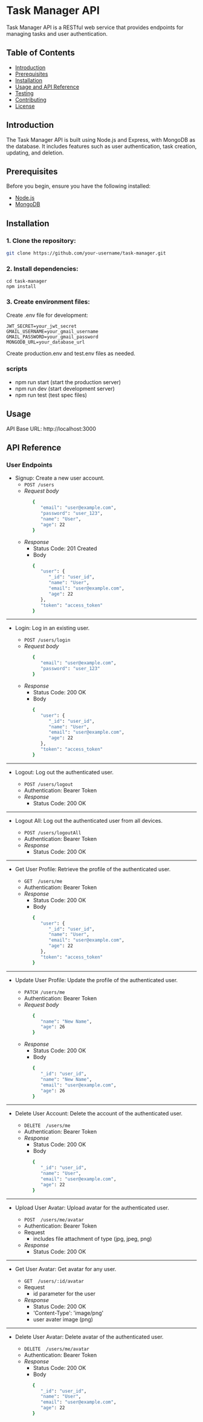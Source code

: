 # Task Manager API

Task Manager API is a RESTful web service that provides endpoints for managing tasks and user authentication.

## Table of Contents
- [Introduction](#introduction)
- [Prerequisites](#prerequisites)
- [Installation](#installation)
- [Usage and API Reference](#usage)
- [Testing](#testing)
- [Contributing](#contributing)
- [License](#license)

## Introduction

The Task Manager API is built using Node.js and Express, with MongoDB as the database. It includes features such as user authentication, task creation, updating, and deletion.

## Prerequisites

Before you begin, ensure you have the following installed:

- [Node.js](https://nodejs.org/)
- [MongoDB](https://www.mongodb.com/try/download/community)

## Installation

### 1. Clone the repository:

   ```bash
   git clone https://github.com/your-username/task-manager.git
   ```
### 2. Install dependencies:
   ```
cd task-manager
npm install
   ```
### 3. Create environment files:
Create .env file for development:
```
JWT_SECRET=your_jwt_secret
GMAIL_USERNAME=your_gmail_username
GMAIL_PASSWORD=your_gmail_password
MONGODB_URL=your_database_url
```
Create production.env and test.env files as needed.

### scripts
- npm run start (start the production server)
- npm run dev (start development server)
- npm run test (test spec files)

## Usage
API Base URL: http://localhost:3000

## API Reference
### User Endpoints

- Signup: Create a new user account.
   - `POST /users`
   - *Request body*
      ```bash
         {
            "email": "user@example.com",
            "password": "user_123",
            "name": "User",
            "age": 22
         }
      ```
   - *Response*
      - Status Code: 201 Created
      - Body
      ```bash
         {
            "user": {
               "_id": "user_id",
               "name": "User",
               "email": "user@example.com",
               "age": 22
            },
            "token": "access_token"
         }
      ```

------------------
- Login: Log in an existing user.

   - `POST /users/login`
   - *Request body*
      ```bash
         {
            "email": "user@example.com",
            "password": "user_123"
         }
      ```
   - *Response*
      - Status Code: 200 OK
      - Body
      ```bash
         {
            "user": {
               "_id": "user_id",
               "name": "User",
               "email": "user@example.com",
               "age": 22
            },
            "token": "access_token"
         }
      ```

------------------
- Logout:  Log out the authenticated user.

   - `POST /users/logout`
   - Authentication: Bearer Token
   - *Response*
      - Status Code: 200 OK
------------------
- Logout All:  Log out the authenticated user from all devices.

   - `POST /users/logoutAll`
   - Authentication: Bearer Token
   - *Response*
      - Status Code: 200 OK

------------------
- Get User Profile: Retrieve the profile of the authenticated user.

   - `GET  /users/me`
   - Authentication: Bearer Token
   - *Response*
      - Status Code: 200 OK
      - Body
      ```bash
         {
            "user": {
               "_id": "user_id",
               "name": "User",
               "email": "user@example.com",
               "age": 22
            },
            "token": "access_token"
         }
      ```

------------------
- Update User Profile: Update the profile of the authenticated user.

   - `PATCH /users/me`
   - Authentication: Bearer Token
   - *Request body*
      ```bash
         {
            "name": "New Name",
            "age": 26
         }
      ```
   - *Response*
      - Status Code: 200 OK
      - Body
      ```bash
         {
            "_id": "user_id",
            "name": "New Name",
            "email": "user@example.com",
            "age": 26
         }
      ```

------------------
- Delete User Account: Delete the account of the authenticated user.

   - `DELETE  /users/me`
   - Authentication: Bearer Token
   - *Response*
      - Status Code: 200 OK
      - Body
      ```bash
         {
            "_id": "user_id",
            "name": "User",
            "email": "user@example.com",
            "age": 22
         }
      ```
------------------
- Upload User Avatar: Upload avatar for the authenticated user.

   - `POST  /users/me/avatar`
   - Authentication: Bearer Token
   - Request
      - includes file attachment of type (jpg, jpeg, png)
   - *Response*
      - Status Code: 200 OK

------------------
- Get User Avatar: Get avatar for any user.

   - `GET  /users/:id/avatar`
   - Request
      - id parameter for the user
   - *Response*
      - Status Code: 200 OK
      - 'Content-Type': 'image/png'
      - user avater image (png)

------------------
- Delete User Avatar: Delete avatar of the authenticated user.

   - `DELETE  /users/me/avatar`
   - Authentication: Bearer Token
   - *Response*
      - Status Code: 200 OK
      - Body
      ```bash
         {
            "_id": "user_id",
            "name": "User",
            "email": "user@example.com",
            "age": 22
         }
      ```
